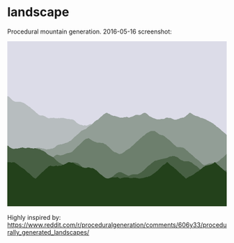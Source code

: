 # landscape
Procedural mountain generation. 2016-05-16 screenshot:

![](https://raw.githubusercontent.com/rap2hpoutre/landscape/master/images/export.png)

Highly inspired by: https://www.reddit.com/r/proceduralgeneration/comments/606y33/procedurally_generated_landscapes/
